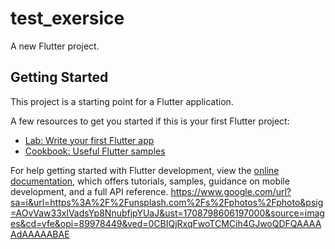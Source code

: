 # test_exersice

A new Flutter project.

## Getting Started

This project is a starting point for a Flutter application.

A few resources to get you started if this is your first Flutter project:

- [Lab: Write your first Flutter app](https://docs.flutter.dev/get-started/codelab)
- [Cookbook: Useful Flutter samples](https://docs.flutter.dev/cookbook)

For help getting started with Flutter development, view the
[online documentation](https://docs.flutter.dev/), which offers tutorials,
samples, guidance on mobile development, and a full API reference.
https://www.google.com/url?sa=i&url=https%3A%2F%2Funsplash.com%2Fs%2Fphotos%2Fphoto&psig=AOvVaw33xlVadsYp8NnubfjpYUaJ&ust=1708798606197000&source=images&cd=vfe&opi=89978449&ved=0CBIQjRxqFwoTCMCih4GJwoQDFQAAAAAdAAAAABAE
